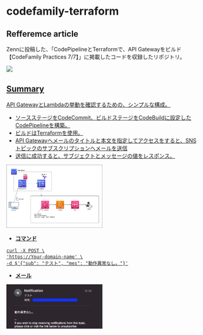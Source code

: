 # codefamily-terraform
## Refferemce article
Zennに投稿した、「CodePipelineとTerraformで、API Gatewayをビルド【CodeFamily Practices 7/7】」に掲載したコードを収録したリポジトリ。

<a href="https://zenn.dev/lifewithpiano/articles/codefamily_serverless"><img src="images/codefamly_serverless_zenn.png" width="50%">

## Summary
API GatewayとLambdaの挙動を確認するための、シンプルな構成。

* ソースステージをCodeCommit、ビルドステージをCodeBuildに設定したCodePipelineを構築。
* ビルドはTerraformを使用。
* API Gatewayへメールのタイトルと本文を指定してアクセスをすると、SNSトピックのサブスクリプションへメールを送信
* 送信に成功すると、サブジェクトとメッセージの値をレスポンス。

<img src="images/api-terra.drawio.png" width="50%">

* __コマンド__

```
curl -X POST \
'https://Your-domain-name' \
-d $'{"sub": "テスト", "mes": "動作異常なし。"}'
```
* __メール__

<img src="images/apicf16.png" width="50%">

